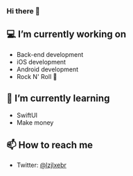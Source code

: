 ### Hi there 👋

<!--
**lzjlxebr/lzjlxebr** is a ✨ _special_ ✨ repository because its `README.md` (this file) appears on your GitHub profile.
Here are some ideas to get you started:
-->

## 💻 I’m currently working on 

- Back-end development
- iOS development
- Android development
- Rock N' Roll 🎸

## 🧐 I’m currently learning 

- SwiftUI
- Make money

## 📫 How to reach me

- Twitter: [@lzjlxebr](https://twitter.com/maoyidan)
